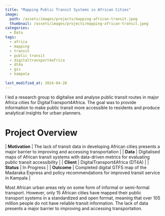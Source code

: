 ```yaml
---
title: "Mapping Public Transit Systems in African Cities"
image: 
  path: /assets/images/projects/mapping-african-transit.jpeg
  thumbnail: /assets/images/projects/mapping-african-transit.jpeg
categories:
  - Data
tags:
  - africa
  - mapping
  - transit
  - public transit
  - digitaltransport4africa
  - dt4a
  - gis
  - kampala
  
last_modified_at: 2024-04-28
---
```


I led a research group to digitalise and analyse public transit routes in major Africa cities for DigitalTransport4Africa. The goal was to provide information to make public transit more accessible to residents and produce analytical insights for urban planners.

# Project Overview

| **Motivation** | The lack of transit data in developing African cities presents a major barrier to improving and accessing transportation |
| **Data** | Digitalised maps of African transit systems with data-driven metrics for evaluating public transit accessibility |
| **Client** | DigitalTransport4Africa (DT4A) |
| **Status** | In Progress |
| **Outcome** | Completed digital GTFS map of the Madaraka Express and policy recommendations for improved transit service in Kampala |

Most African urban areas rely on some form of informal or semi-formal transport. However, only 15 African cities have mapped their public transport systems in a standardized and open format, meaning that over 105 million people do not have reliable transit information. The lack of data presents a major barrier to improving and accessing transportation.